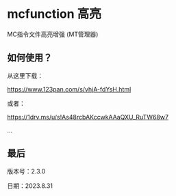 # mcfunction 高亮
MC指令文件高亮增强 (MT管理器)

## 如何使用？
从这里下载：

https://www.123pan.com/s/vhjA-fdYsH.html

或者：

https://1drv.ms/u/s!As48rcbAKccwkAAaQXU_RuTW68w7

...


## 最后

版本号：2.3.0

日期：2023.8.31
